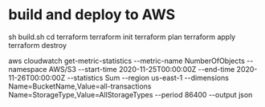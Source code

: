 # build and deploy to AWS

sh build.sh
cd terraform
terraform init
terraform plan
terraform apply
terraform destroy


aws cloudwatch get-metric-statistics --metric-name NumberOfObjects --namespace AWS/S3 --start-time 2020-11-25T00:00:00Z --end-time 2020-11-26T00:00:00Z --statistics Sum --region us-east-1 --dimensions Name=BucketName,Value=all-transactions Name=StorageType,Value=AllStorageTypes --period 86400 --output json